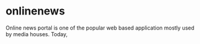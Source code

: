 # onlinenews
Online news portal is one of the popular web based application mostly used by media houses. Today, 
